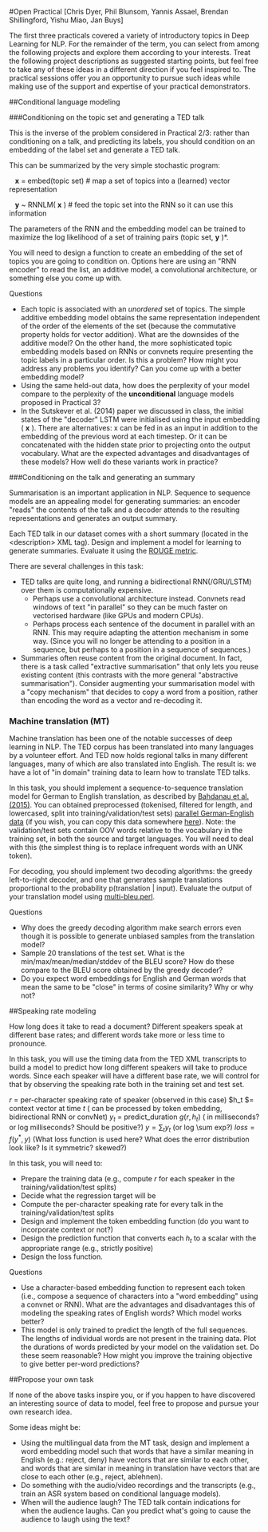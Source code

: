 #Open Practical
[Chris Dyer, Phil Blunsom, Yannis Assael, Brendan Shillingford, Yishu Miao, Jan Buys]

The first three practicals covered a variety of introductory topics in Deep Learning for NLP. For the remainder of the term, you can select from among the following projects and explore them according to your interests. Treat the following project descriptions as suggested starting points, but feel free to take any of these ideas in a different direction if you feel inspired to. The practical sessions offer you an opportunity to pursue such ideas while making use of the support and expertise of your practical demonstrators.

##Conditional language modeling

###Conditioning on the topic set and generating a TED talk

This is the inverse of the problem considered in Practical 2/3: rather than conditioning on a talk, and predicting its labels, you should condition on an embedding of the label set and generate a TED talk.

This can be summarized by the very simple stochastic program:

&nbsp;&nbsp; **x** = embed(topic set)  # map a set of topics into a (learned) vector representation

&nbsp;&nbsp; **y** ~ RNNLM( **x** )  # feed the topic set into the RNN so it can use this information

The parameters of the RNN and the embedding model can be trained to maximize the log likelihood of a set of training pairs (topic set, **y** )\*.

You will need to design a function to create an embedding of the set of topics you are going to condition on. Options here are using an &quot;RNN encoder&quot; to read the list, an additive model, a convolutional architecture, or something else you come up with.

Questions

- Each topic is associated with an _unordered_ set of topics. The simple additive embedding model obtains the same representation independent of the order of the elements of the set (because the commutative property holds for vector addition). What are the downsides of the additive model? On the other hand, the more sophisticated topic embedding models based on RNNs or convnets require presenting the topic labels in a particular order. Is this a problem? How might you address any problems you identify? Can you come up with a better embedding model?
- Using the same held-out data, how does the perplexity of your model compare to the perplexity of the **unconditional** language models proposed in Practical 3?
- In the Sutskever et al. (2014) paper we discussed in class, the initial states of the &quot;decoder&quot; LSTM were initialised using the input embedding ( **x** ). There are alternatives: x can be fed in as an input in addition to the embedding of the previous word at each timestep. Or it can be concatenated with the hidden state prior to projecting onto the output vocabulary. What are the expected advantages and disadvantages of these models? How well do these variants work in practice?

###Conditioning on the talk and generating an summary

Summarisation is an important application in NLP. Sequence to sequence models are an appealing model for generating summaries: an encoder &quot;reads&quot; the contents of the talk and a decoder attends to the resulting representations and generates an output summary.

Each TED talk in our dataset comes with a short summary (located in the &lt;description&gt; XML tag). Design and implement a model for learning to generate summaries. Evaluate it using the [ROUGE metric](http://www.berouge.com/Pages/default.aspx).

There are several challenges in this task:

- TED talks are quite long, and running a bidirectional RNN(/GRU/LSTM) over them is computationally expensive.
  - Perhaps use a convolutional architecture instead. Convnets read windows of text &quot;in parallel&quot; so they can be much faster on vectorised hardware (like GPUs and modern CPUs).
  - Perhaps process each sentence of the document in parallel with an RNN. This may require adapting the attention mechanism in some way. (Since you will no longer be attending to a position in a sequence, but perhaps to a position in a sequence of sequences.)
- Summaries often reuse content from the original document. In fact, there is a task called &quot;extractive summarisation&quot; that only lets you reuse existing content (this contrasts with the more general &quot;abstractive summarisation&quot;). Consider augmenting your summarisation model with a &quot;copy mechanism&quot; that decides to copy a word from a position, rather than encoding the word as a vector and re-decoding it.

### Machine translation (MT)

Machine translation has been one of the notable successes of deep learning in NLP. The TED corpus has been translated into many languages by a volunteer effort. And TED now holds regional talks in many different languages, many of which are also translated into English. The result is: we have a lot of &quot;in domain&quot; training data to learn how to translate TED talks.

In this task, you should implement a sequence-to-sequence translation model for German to English translation, as described by [Bahdanau et al. (2015)](https://arxiv.org/abs/1409.0473). You can obtained preprocessed (tokenised, filtered for length, and lowercased, split into training/validation/test sets) [parallel German-English data](http://demo.clab.cs.cmu.edu/cdyer/iwslt-deen-prepared.tar.gz) (if you wish, you can copy this data somewhere [here](http://demo.clab.cs.cmu.edu/cdyer/iwslt-deen-prepared.tar.gz)). Note: the validation/test sets contain OOV words relative to the vocabulary in the training set, in both the source and target languages. You will need to deal with this (the simplest thing is to replace infrequent words with an UNK token).

For decoding, you should implement two decoding algorithms: the greedy left-to-right decoder, and one that generates sample translations proportional to the probability p(translation | input). Evaluate the output of your translation model using [multi-bleu.perl](https://github.com/moses-smt/mosesdecoder/blob/master/scripts/generic/multi-bleu.perl).

Questions

- Why does the greedy decoding algorithm make search errors even though it is possible to generate unbiased samples from the translation model?
- Sample 20 translations of the test set. What is the min/max/mean/median/stddev of the BLEU score? How do these compare to the BLEU score obtained by the greedy decoder?
- Do you expect word embeddings for English and German words that mean the same to be &quot;close&quot; in terms of cosine similarity? Why or why not?

##Speaking rate modeling

How long does it take to read a document? Different speakers speak at different base rates; and different words take more or less time to pronounce.

In this task, you will use the timing data from the TED XML transcripts to build a model to predict how long different speakers will take to produce words. Since each speaker will have a different base rate, we will control for that by observing the speaking rate both in the training set and test set.

 $r$ = per-character speaking rate of speaker (observed in this case)
$h_t $= context vector at time $t$ ( can be processed by token embedding, bidirectional RNN or convNet)
$y_t$ = predict\_duration $g(r, h_t)$  ( in milliseconds? or log milliseconds? Should be positive?)
$y=\sum_t y_t$  (or log \sum exp?)
$loss = f(y^*, y)$   (What loss function is used here? What does the error distribution look like? Is it symmetric? skewed?)

In this task, you will need to:

- Prepare the training data (e.g., compute _r_ for each speaker in the training/validation/test splits)
- Decide what the regression target will be
- Compute the per-character speaking rate for every talk in the training/validation/test splits
- Design and implement the token embedding function (do you want to incorporate context or not?)
- Design the prediction function that converts each $h_t$
 to a scalar with the appropriate range (e.g., strictly positive)
- Design the loss function.

Questions

- Use a character-based embedding function to represent each token (i.e., compose a sequence of characters into a &quot;word embedding&quot; using a convnet or RNN). What are the advantages and disadvantages this of modeling the speaking rates of English words? Which model works better?
- This model is only trained to predict the length of the full sequences. The lengths of individual words are not present in the training data. Plot the durations of words predicted by your model on the validation set. Do these seem reasonable? How might you improve the training objective to give better per-word predictions?

##Propose your own task

If none of the above tasks inspire you, or if you happen to have discovered an interesting source of data to model, feel free to propose and pursue your own research idea.

Some ideas might be:

- Using the multilingual data from the MT task, design and implement a word embedding model such that words that have a similar meaning in English (e.g.: reject, deny) have vectors that are similar to each other, and words that are similar in meaning in translation have vectors that are close to each other (e.g., reject, ablehnen).
- Do something with the audio/video recordings and the transcripts (e.g., train an ASR system based on conditional language models).
- When will the audience laugh? The TED talk contain indications for when the audience laughs. Can you predict what&#39;s going to cause the audience to laugh using the text?
